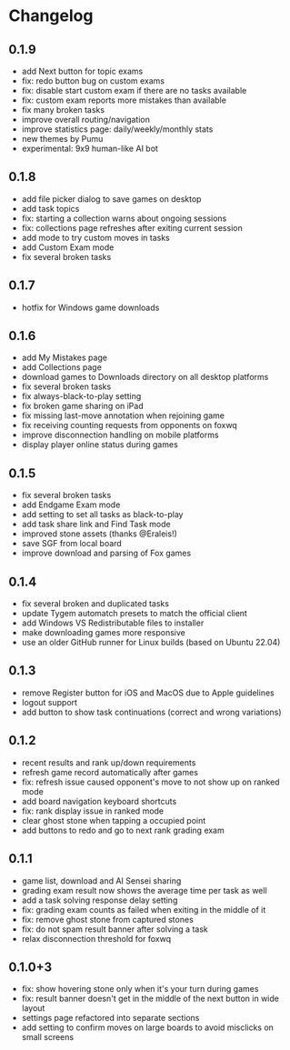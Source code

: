 # Changelog

## 0.1.9
- add Next button for topic exams 
- fix: redo button bug on custom exams
- fix: disable start custom exam if there are no tasks available
- fix: custom exam reports more mistakes than available
- fix many broken tasks
- improve overall routing/navigation
- improve statistics page: daily/weekly/monthly stats
- new themes by Pumu
- experimental: 9x9 human-like AI bot 

## 0.1.8
- add file picker dialog to save games on desktop
- add task topics
- fix: starting a collection warns about ongoing sessions
- fix: collections page refreshes after exiting current session
- add mode to try custom moves in tasks
- add Custom Exam mode
- fix several broken tasks

## 0.1.7
- hotfix for Windows game downloads

## 0.1.6
- add My Mistakes page
- add Collections page
- download games to Downloads directory on all desktop platforms
- fix several broken tasks
- fix always-black-to-play setting
- fix broken game sharing on iPad
- fix missing last-move annotation when rejoining game
- fix receiving counting requests from opponents on foxwq
- improve disconnection handling on mobile platforms
- display player online status during games

## 0.1.5
- fix several broken tasks
- add Endgame Exam mode
- add setting to set all tasks as black-to-play
- add task share link and Find Task mode
- improved stone assets (thanks @Eraleis!)
- save SGF from local board
- improve download and parsing of Fox games

## 0.1.4
- fix several broken and duplicated tasks
- update Tygem automatch presets to match the official client
- add Windows VS Redistributable files to installer
- make downloading games more responsive
- use an older GitHub runner for Linux builds (based on Ubuntu 22.04)

## 0.1.3
- remove Register button for iOS and MacOS due to Apple guidelines
- logout support
- add button to show task continuations (correct and wrong variations)

## 0.1.2
- recent results and rank up/down requirements
- refresh game record automatically after games
- fix: refresh issue caused opponent's move to not show up on ranked mode
- add board navigation keyboard shortcuts
- fix: rank display issue in ranked mode
- clear ghost stone when tapping a occupied point
- add buttons to redo and go to next rank grading exam

## 0.1.1
- game list, download and AI Sensei sharing
- grading exam result now shows the average time per task as well
- add a task solving response delay setting
- fix: grading exam counts as failed when exiting in the middle of it
- fix: remove ghost stone from captured stones
- fix: do not spam result banner after solving a task
- relax disconnection threshold for foxwq

## 0.1.0+3

- fix: show hovering stone only when it's your turn during games
- fix: result banner doesn't get in the middle of the next button in wide layout
- settings page refactored into separate sections
- add setting to confirm moves on large boards to avoid misclicks on small screens